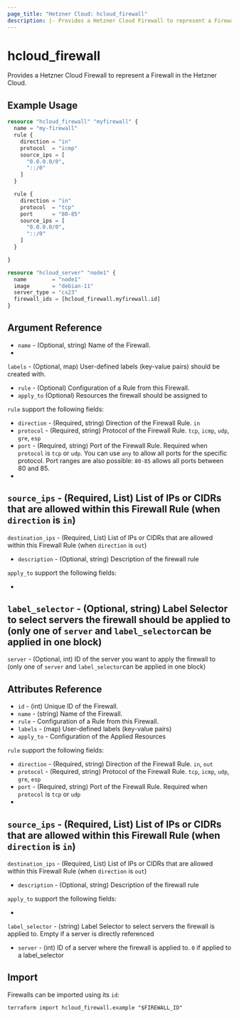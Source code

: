 ```yaml
---
page_title: "Hetzner Cloud: hcloud_firewall"
description: |- Provides a Hetzner Cloud Firewall to represent a Firewall in the Hetzner Cloud.
---
```


# hcloud_firewall

Provides a Hetzner Cloud Firewall to represent a Firewall in the Hetzner Cloud.

## Example Usage

```terraform
resource "hcloud_firewall" "myfirewall" {
  name = "my-firewall"
  rule {
    direction = "in"
    protocol  = "icmp"
    source_ips = [
      "0.0.0.0/0",
      "::/0"
    ]
  }

  rule {
    direction = "in"
    protocol  = "tcp"
    port      = "80-85"
    source_ips = [
      "0.0.0.0/0",
      "::/0"
    ]
  }

}

resource "hcloud_server" "node1" {
  name        = "node1"
  image       = "debian-11"
  server_type = "cx23"
  firewall_ids = [hcloud_firewall.myfirewall.id]
}
```

## Argument Reference

- `name` - (Optional, string) Name of the Firewall.
-
`labels` - (Optional, map) User-defined labels (key-value pairs) should be created with.
- `rule` - (Optional) Configuration of a Rule from this Firewall.
- `apply_to` (Optional) Resources the firewall should be assigned to

`rule` support the following fields:

- `direction` - (Required, string) Direction of the Firewall Rule. `in`
- `protocol` - (Required, string) Protocol of the Firewall Rule. `tcp`, `icmp`,
  `udp`, `gre`, `esp`
- `port` - (Required, string) Port of the Firewall Rule. Required when
  `protocol` is `tcp` or `udp`. You can use `any`
  to allow all ports for the specific protocol. Port ranges are also possible:
  `80-85` allows all ports between 80 and 85.
-
`source_ips` - (Required, List) List of IPs or CIDRs that are allowed within this Firewall Rule (when
`direction`
is `in`)
-
`destination_ips` - (Required, List) List of IPs or CIDRs that are allowed within this Firewall Rule (when
`direction`
is `out`)
- `description` - (Optional, string) Description of the firewall rule

`apply_to` support the following fields:

-
`label_selector` - (Optional, string) Label Selector to select servers the firewall should be applied to (only one
of `server` and `label_selector`can be applied in one block)
-
`server` - (Optional, int) ID of the server you want to apply the firewall to (only one of
`server`
and `label_selector`can be applied in one block)

## Attributes Reference

- `id` - (int) Unique ID of the Firewall.
- `name` - (string) Name of the Firewall.
- `rule` - Configuration of a Rule from this Firewall.
- `labels` - (map) User-defined labels (key-value pairs)
- `apply_to` - Configuration of the Applied Resources

`rule` support the following fields:

- `direction` - (Required, string) Direction of the Firewall Rule. `in`, `out`
- `protocol` - (Required, string) Protocol of the Firewall Rule. `tcp`, `icmp`,
  `udp`, `gre`, `esp`
- `port` - (Required, string) Port of the Firewall Rule. Required when
  `protocol` is `tcp` or `udp`
-
`source_ips` - (Required, List) List of IPs or CIDRs that are allowed within this Firewall Rule (when
`direction`
is `in`)
-
`destination_ips` - (Required, List) List of IPs or CIDRs that are allowed within this Firewall Rule (when
`direction`
is `out`)
- `description` - (Optional, string) Description of the firewall rule

`apply_to` support the following fields:

-
`label_selector` - (string) Label Selector to select servers the firewall is applied to. Empty if a server is directly
referenced
- `server` - (int) ID of a server where the firewall is applied to.
  `0` if applied to a label_selector

## Import

Firewalls can be imported using its `id`:

```shell
terraform import hcloud_firewall.example "$FIREWALL_ID"
```
